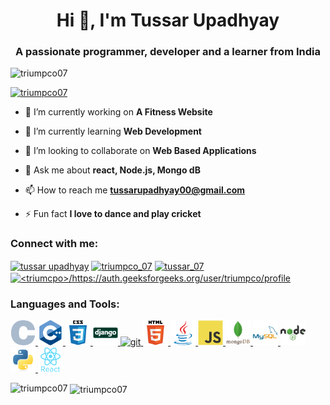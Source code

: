 <h1 align="center">Hi 👋, I'm Tussar Upadhyay</h1>
<h3 align="center">A passionate programmer, developer and a learner from India</h3>

<p align="left"> <img src="https://komarev.com/ghpvc/?username=triumpco07&label=Profile%20views&color=0e75b6&style=flat" alt="triumpco07" /> </p>

<p align="left"> <a href="https://github.com/ryo-ma/github-profile-trophy"><img src="https://github-profile-trophy.vercel.app/?username=triumpco07" alt="triumpco07" /></a> </p>

- 🔭 I’m currently working on  **A Fitness Website**

- 🌱 I’m currently learning **Web Development**

- 👯 I’m looking to collaborate on **Web Based Applications**

- 💬 Ask me about **react, Node.js, Mongo dB**

- 📫 How to reach me **tussarupadhyay00@gmail.com**

- ⚡ Fun fact **I love to dance and play cricket**

<h3 align="left">Connect with me:</h3>
<p align="left">
<a href="https://www.linkedin.com/in/tussar-upadhyay-abb094189/" target="blank"><img align="center" src="https://img.icons8.com/fluent/240/000000/linkedin.png" alt="tussar upadhyay" height="30" width="30" /></a>
<a href="https://www.codechef.com/users/triumpco_07" target="blank"><img align="center" src="https://cdn.jsdelivr.net/npm/simple-icons@3.1.0/icons/codechef.svg" alt="triumpco_07" height="30" width="40" /></a>
<a href="https://codeforces.com/profile/tussar_07" target="blank"><img align="center" src="https://cdn.jsdelivr.net/npm/simple-icons@3.0.1/icons/codeforces.svg" alt="tussar_07" height="30" width="40" /></a>
<a href="https://auth.geeksforgeeks.org/user/<triumcpo>/https://auth.geeksforgeeks.org/user/triumpco/profile" target="blank"><img align="center" src="https://img.icons8.com/color/48/000000/GeeksforGeeks.png" alt="<triumcpo>/https://auth.geeksforgeeks.org/user/triumpco/profile" height="30" width="30" /></a>
</p>

<h3 align="left">Languages and Tools:</h3>
<p align="left"> <a href="https://www.cprogramming.com/" target="_blank"> <img src="https://raw.githubusercontent.com/devicons/devicon/master/icons/c/c-original.svg" alt="c" width="40" height="40"/> </a> <a href="https://www.w3schools.com/cpp/" target="_blank"> <img src="https://raw.githubusercontent.com/devicons/devicon/master/icons/cplusplus/cplusplus-original.svg" alt="cplusplus" width="40" height="40"/> </a> <a href="https://www.w3schools.com/css/" target="_blank"> <img src="https://raw.githubusercontent.com/devicons/devicon/master/icons/css3/css3-original-wordmark.svg" alt="css3" width="40" height="40"/> </a> <a href="https://www.djangoproject.com/" target="_blank"> <img src="https://raw.githubusercontent.com/devicons/devicon/master/icons/django/django-original.svg" alt="django" width="40" height="40"/> </a> <a href="https://git-scm.com/" target="_blank"> <img src="https://www.vectorlogo.zone/logos/git-scm/git-scm-icon.svg" alt="git" width="40" height="40"/> </a> <a href="https://www.w3.org/html/" target="_blank"> <img src="https://raw.githubusercontent.com/devicons/devicon/master/icons/html5/html5-original-wordmark.svg" alt="html5" width="40" height="40"/> </a> <a href="https://www.java.com" target="_blank"> <img src="https://raw.githubusercontent.com/devicons/devicon/master/icons/java/java-original.svg" alt="java" width="40" height="40"/> </a> <a href="https://developer.mozilla.org/en-US/docs/Web/JavaScript" target="_blank"> <img src="https://raw.githubusercontent.com/devicons/devicon/master/icons/javascript/javascript-original.svg" alt="javascript" width="40" height="40"/> </a> <a href="https://www.mongodb.com/" target="_blank"> <img src="https://raw.githubusercontent.com/devicons/devicon/master/icons/mongodb/mongodb-original-wordmark.svg" alt="mongodb" width="40" height="40"/> </a> <a href="https://www.mysql.com/" target="_blank"> <img src="https://raw.githubusercontent.com/devicons/devicon/master/icons/mysql/mysql-original-wordmark.svg" alt="mysql" width="40" height="40"/> </a> <a href="https://nodejs.org" target="_blank"> <img src="https://raw.githubusercontent.com/devicons/devicon/master/icons/nodejs/nodejs-original-wordmark.svg" alt="nodejs" width="40" height="40"/> </a> <a href="https://www.python.org" target="_blank"> <img src="https://raw.githubusercontent.com/devicons/devicon/master/icons/python/python-original.svg" alt="python" width="40" height="40"/> </a> <a href="https://reactjs.org/" target="_blank"> <img src="https://raw.githubusercontent.com/devicons/devicon/master/icons/react/react-original-wordmark.svg" alt="react" width="40" height="40"/> </a> </p>

<p><img align="left" src="https://github-readme-stats.vercel.app/api/top-langs?username=triumpco07&show_icons=true&locale=en&layout=compact" alt="triumpco07" /></p>

<p>&nbsp;<img align="center" src="https://github-readme-stats.vercel.app/api?username=triumpco07&&show_icons=true&title_color=ffffff&icon_color=bb2acf&text_color=daf7dc&bg_color=191919" alt="triumpco07" /></p>

